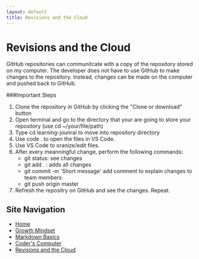 ```yaml
---
layout: default
title: Revisions and the Cloud
---
```

# Revisions and the Cloud

GitHub repositories can communitcate with a copy of the repository stored on my computer. The developer does not have to use GitHub to make changes to the repository. Instead, changes can be made on the computer and pushed back to GitHub. 

###Important Steps
1. Clone the repository in GitHub by clicking the "Clone or download" button 
2. Open terminal and go to the directory that your are going to store your repository (use cd ~/your/file/path)
3. Type cd learning-jounral to move into repository directory 
4. Use code . to open the files in VS Code. 
5. Use VS Code to oranize/edit files. 
6. After every meanningful change, perform the following commands: 
    - git status: see changes 
    - git add . : adds all changes 
    - git commit -m 'Short message' add comment to explain changes to team members 
    - git push origin master 
7. Refresh the repositry on GitHub and see the changes. Repeat. 

## Site Navigation 
- [Home](https://alison-mohr.github.io/learning-journal/)
- [Growth Mindset](https://alison-mohr.github.io/learning-journal/Growth_Mindset.html)
- [Markdown Basics](https://alison-mohr.github.io/learning-journal/Learning_Markdown.html)
- [Coder's Computer](https://alison-mohr.github.io/learning-journal/Coders_Computer.html) 
- [Revisions and the Cloud](https://alison-mohr.github.io/learning-journal/Revisions.html) 

